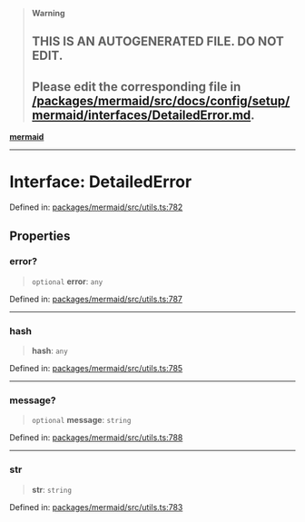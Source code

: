 > **Warning**
>
> ## THIS IS AN AUTOGENERATED FILE. DO NOT EDIT.
>
> ## Please edit the corresponding file in [/packages/mermaid/src/docs/config/setup/mermaid/interfaces/DetailedError.md](../../../../../packages/mermaid/src/docs/config/setup/mermaid/interfaces/DetailedError.md).

[**mermaid**](../../README.md)

---

# Interface: DetailedError

Defined in: [packages/mermaid/src/utils.ts:782](https://github.com/mermaid-js/mermaid/blob/master/packages/mermaid/src/utils.ts#L782)

## Properties

### error?

> `optional` **error**: `any`

Defined in: [packages/mermaid/src/utils.ts:787](https://github.com/mermaid-js/mermaid/blob/master/packages/mermaid/src/utils.ts#L787)

---

### hash

> **hash**: `any`

Defined in: [packages/mermaid/src/utils.ts:785](https://github.com/mermaid-js/mermaid/blob/master/packages/mermaid/src/utils.ts#L785)

---

### message?

> `optional` **message**: `string`

Defined in: [packages/mermaid/src/utils.ts:788](https://github.com/mermaid-js/mermaid/blob/master/packages/mermaid/src/utils.ts#L788)

---

### str

> **str**: `string`

Defined in: [packages/mermaid/src/utils.ts:783](https://github.com/mermaid-js/mermaid/blob/master/packages/mermaid/src/utils.ts#L783)
